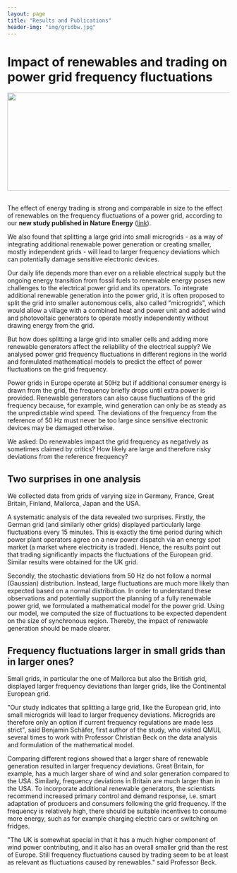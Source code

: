 ```yaml
---
layout: page
title: "Results and Publications"
header-img: "img/gridbw.jpg"
---
```


# Impact of renewables and trading on power grid frequency fluctuations

<div style="float:center;">
    <img src="https://iaciac.github.io/lobanet/img/GBFrequencyFluctuations.jpg" width="695" style="float:center;" height="222"/>
</div> 

<br>

The effect of energy trading is strong and comparable in size to the effect of renewables on the frequency fluctuations of a power grid, according to our **new study published in Nature Energy** ([link](https://www.nature.com/articles/s41560-017-0058-z)).

We also found that splitting a large grid into small microgrids - as a way of integrating additional renewable power generation or creating smaller, mostly independent grids - will lead to larger frequency deviations which can potentially damage sensitive electronic devices.

Our daily life depends more than ever on a reliable electrical supply but the ongoing energy transition from fossil fuels to renewable energy poses new challenges to the electrical power grid and its operators. To integrate additional renewable generation into the power grid, it is often proposed to split the grid into smaller autonomous cells, also called "microgrids", which would allow a village with a combined heat and power unit and added wind and photovoltaic generators to operate mostly independently without drawing energy from the grid.

But how does splitting a large grid into smaller cells and adding more renewable generators affect the reliability of the electrical supply? We analysed power grid frequency fluctuations in different regions in the world and formulated mathematical models to predict the effect of power fluctuations on the grid frequency.

Power grids in Europe operate at 50Hz but if additional consumer energy is drawn from the grid, the frequency briefly drops until extra power is provided. Renewable generators can also cause fluctuations of the grid frequency because, for example, wind generation can only be as steady as the unpredictable wind speed. The deviations of the frequency from the reference of 50 Hz must never be too large since sensitive electronic devices may be damaged otherwise.

We asked: Do renewables impact the grid frequency as negatively as sometimes claimed by critics? How likely are large and therefore risky deviations from the reference frequency?

## Two surprises in one analysis

We collected data from grids of varying size in Germany, France, Great Britain, Finland, Mallorca, Japan and the USA.

A systematic analysis of the data revealed two surprises. Firstly, the German grid (and similarly other grids) displayed particularly large fluctuations every 15 minutes. This is exactly the time period during which power plant operators agree on a new power dispatch via an energy spot market (a market where electricity is traded). Hence, the results point out that trading significantly impacts the fluctuations of the European grid. Similar results were obtained for the UK grid.

Secondly, the stochastic deviations from 50 Hz do not follow a normal (Gaussian) distribution. Instead, large fluctuations are much more likely than expected based on a normal distribution. In order to understand these observations and potentially support the planning of a fully renewable power grid, we formulated a mathematical model for the power grid. Using our model, we computed the size of fluctuations to be expected dependent on the size of synchronous region. Thereby, the impact of
renewable generation should be made clearer.

## Frequency fluctuations larger in small grids than in larger ones?

Small grids, in particular the one of Mallorca but also the British grid, displayed larger frequency deviations than larger grids, like the Continental European grid.

"Our study indicates that splitting a large grid, like the European grid, into small microgrids will lead to
larger frequency deviations. Microgrids are therefore only an option if current frequency regulations are
made less strict", said Benjamin Schäfer, first author of the study, who visited QMUL several times to work
with Professor Christian Beck on the data analysis and formulation of the mathematical model.

Comparing different regions showed that a larger share of renewable generation resulted in larger frequency deviations. Great Britain, for example, has a much larger share of wind and solar generation compared to the USA. Similarly, frequency deviations in Britain are much larger than in the USA. To incorporate additional renewable generators, the scientists recommend increased primary control and demand response, i.e. smart adaptation of producers and consumers following the grid frequency. If the frequency is relatively high, there should be suitable incentives to consume more energy, such as for example charging electric cars or switching on fridges.

"The UK is somewhat special in that it has a much higher component of wind power contributing, and it also has an overall smaller grid than the rest of Europe. Still frequency fluctuations caused by trading seem to be at least as relevant as fluctuations caused by renewables." said Professor Beck.
